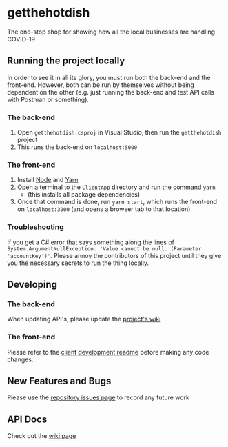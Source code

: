 ﻿# getthehotdish
The one-stop shop for showing how all the local businesses are handling COVID-19

## Running the project locally
In order to see it in all its glory, you must run both the back-end and the front-end. However, both can be run by themselves without being dependent on the other (e.g. just running the back-end and test API calls with Postman or something).
### The back-end
1. Open `getthehotdish.csproj` in Visual Studio, then run the `getthehotdish` project
2. This runs the back-end on `localhost:5000`
### The front-end
1. Install [Node](https://nodejs.org/en/download/) and [Yarn](https://classic.yarnpkg.com/en/docs/install)
2. Open a terminal to the `ClientApp` directory and run the command `yarn`
   * (this installs all package dependencies)
3. Once that command is done, run `yarn start`, which runs the front-end on `localhost:3000` (and opens a browser tab to that location)
### Troubleshooting
If you get a C# error that says something along the lines of `System.ArgumentNullException: 'Value cannot be null. (Parameter 'accountKey')'`. Please annoy the contributors of this project until they give you the necessary secrets to run the thing locally.

## Developing
### The back-end
When updating API's, please update the [project's wiki](https://github.com/colathro/getthehotdish/wiki/API-Docs)
### The front-end
Please refer to the [client development readme](ClientApp/README.md) before making any code changes.
## New Features and Bugs
Please use the [repository issues page](https://github.com/colathro/getthehotdish/issues) to record any future work

## API Docs
Check out the [wiki page](https://github.com/colathro/getthehotdish/wiki/API-Docs)
